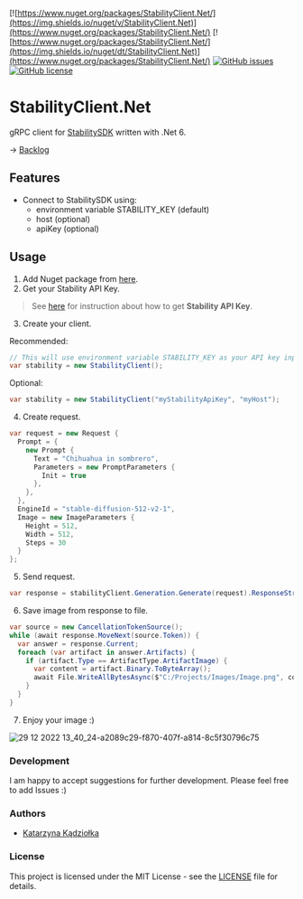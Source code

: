 [![https://www.nuget.org/packages/StabilityClient.Net/](https://img.shields.io/nuget/v/StabilityClient.Net)](https://www.nuget.org/packages/StabilityClient.Net/)
[![https://www.nuget.org/packages/StabilityClient.Net/](https://img.shields.io/nuget/dt/StabilityClient.Net)](https://www.nuget.org/packages/StabilityClient.Net/)
[![GitHub issues](https://img.shields.io/github/issues/Katarzyna-Kadziolka/StabilityClient.Net)](https://GitHub.com/Katarzyna-Kadziolka/StabilityClient.Net/issues/)
[![GitHub license](https://img.shields.io/github/license/Katarzyna-Kadziolka/StabilityClient.Net.svg)](https://github.com/Katarzyna-Kadziolka/StabilityClient.Net/blob/develop/LICENSE)

# StabilityClient.Net

gRPC client for [StabilitySDK](https://github.com/Stability-AI/stability-sdk) written with .Net 6. 

-> [Backlog]()

## Features
- Connect to StabilitySDK using:
    - environment variable STABILITY_KEY (default)
    - host (optional)
    - apiKey (optional)

## Usage

1. Add Nuget package from [here](https://www.nuget.org/packages/StabilityClient.Net/).
2. Get your Stability API Key.

> See [here](https://github.com/Stability-AI/stability-sdk) for instruction about how to get **Stability API Key**.

3. Create your client.

Recommended:
```csharp
// This will use environment variable STABILITY_KEY as your API key input and https://grpc.stability.ai:443 as your host input.
var stability = new StabilityClient();
```

Optional:

```csharp
var stability = new StabilityClient("myStabilityApiKey", "myHost");
```

4. Create request.

```csharp
var request = new Request {
  Prompt = {
    new Prompt {
      Text = "Chihuahua in sombrero",
      Parameters = new PromptParameters {
        Init = true
      },
    },
  },
  EngineId = "stable-diffusion-512-v2-1",
  Image = new ImageParameters {
    Height = 512,
    Width = 512,
    Steps = 30
  }
};
```

5. Send request.

```csharp
var response = stabilityClient.Generation.Generate(request).ResponseStream;
```

6. Save image from response to file.

```csharp
var source = new CancellationTokenSource();
while (await response.MoveNext(source.Token)) {
  var answer = response.Current;
  foreach (var artifact in answer.Artifacts) {
    if (artifact.Type == ArtifactType.ArtifactImage) {
      var content = artifact.Binary.ToByteArray();
      await File.WriteAllBytesAsync($"C:/Projects/Images/Image.png", content, source.Token);
    }
  }
}
```

7. Enjoy your image :)

![29 12 2022 13_40_24-a2089c29-f870-407f-a814-8c5f30796c75](https://user-images.githubusercontent.com/62292047/209964002-65a64d50-72bc-46ee-a3fc-ff4f2294166c.png)

### Development
I am happy to accept suggestions for further development. Please feel free to add Issues :)

### Authors
- [Katarzyna Kądziołka](https://github.com/Katarzyna-Kadziolka)

### License
This project is licensed under the MIT License - see the [LICENSE](https://raw.githubusercontent.com/Katarzyna-Kadziolka/StabilityClient.Net/develop/LICENSE) file for details.

